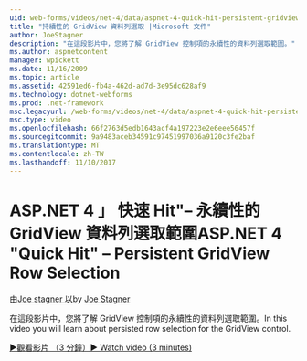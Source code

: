 ```yaml
---
uid: web-forms/videos/net-4/data/aspnet-4-quick-hit-persistent-gridview-row-selection
title: "持續性的 GridView 資料列選取 |Microsoft 文件"
author: JoeStagner
description: "在這段影片中，您將了解 GridView 控制項的永續性的資料列選取範圍。"
ms.author: aspnetcontent
manager: wpickett
ms.date: 11/16/2009
ms.topic: article
ms.assetid: 42591ed6-fb4a-462d-ad7d-3e95dc628af9
ms.technology: dotnet-webforms
ms.prod: .net-framework
msc.legacyurl: /web-forms/videos/net-4/data/aspnet-4-quick-hit-persistent-gridview-row-selection
msc.type: video
ms.openlocfilehash: 66f2763d5edb1643acf4a197223e2e6eee56457f
ms.sourcegitcommit: 9a9483aceb34591c97451997036a9120c3fe2baf
ms.translationtype: MT
ms.contentlocale: zh-TW
ms.lasthandoff: 11/10/2017
---
```

<a name="aspnet-4-quick-hit--persistent-gridview-row-selection"></a><span data-ttu-id="1154f-103">ASP.NET 4 」 快速 Hit"– 永續性的 GridView 資料列選取範圍</span><span class="sxs-lookup"><span data-stu-id="1154f-103">ASP.NET 4 "Quick Hit" – Persistent GridView Row Selection</span></span>
====================
<span data-ttu-id="1154f-104">由[Joe stagner 以](https://github.com/JoeStagner)</span><span class="sxs-lookup"><span data-stu-id="1154f-104">by [Joe Stagner](https://github.com/JoeStagner)</span></span>

<span data-ttu-id="1154f-105">在這段影片中，您將了解 GridView 控制項的永續性的資料列選取範圍。</span><span class="sxs-lookup"><span data-stu-id="1154f-105">In this video you will learn about persisted row selection for the GridView control.</span></span> 

[<span data-ttu-id="1154f-106">&#9654;觀看影片 （3 分鐘）</span><span class="sxs-lookup"><span data-stu-id="1154f-106">&#9654; Watch video (3 minutes)</span></span>](https://channel9.msdn.com/Blogs/ASP-NET-Site-Videos/aspnet-4-quick-hit-persistent-gridview-row-selection)
